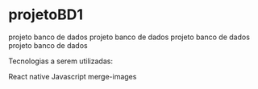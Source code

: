 # projetoBD1
projeto banco de dados projeto banco de dados projeto banco de dados projeto banco de dados 

Tecnologias a serem utilizadas:

React native
Javascript
merge-images


